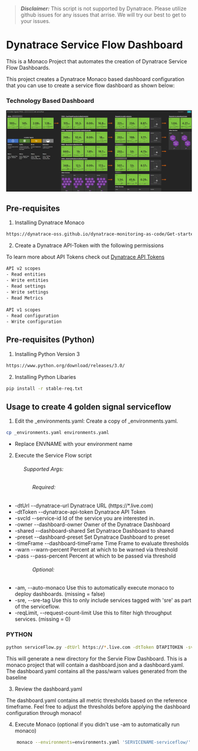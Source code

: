 > **_Disclaimer:_** This script is not supported by Dynatrace. Please utilize github issues for any issues that arrise. We will try our best to get to your issues.

# Dynatrace Service Flow Dashboard

This is a Monaco Project that automates the creation of Dynatrace Service Flow Dashboards.

This project creates a Dynatrace Monaco based dashboard configuration that you can use to create a service flow dashboard as shown below:

### Technology Based Dashboard
![](./image/dashboard.png)


## Pre-requisites 
1. Installing Dynatrace Monaco

```bash
https://dynatrace-oss.github.io/dynatrace-monitoring-as-code/Get-started/installation
```

2. Create a Dynatrace API-Token with the following permissions

To learn more about API Tokens check out [Dynatrace API Tokens](https://www.dynatrace.com/support/help/dynatrace-api/basics/dynatrace-api-authentication)

```
API v2 scopes
- Read entities
- Write entities
- Read settings
- Write settings
- Read Metrics

API v1 scopes
- Read configuration
- Write configuration
```
## Pre-requisites (Python)

1. Installing Python Version 3

```bash
https://www.python.org/download/releases/3.0/
```

2. Installing Python Libaries
```bash
pip install -r stable-req.txt
```

## Usage to create 4 golden signal serviceflow
1. Edit the _environments.yaml:
Create a copy of _environments.yaml.
```bash
cp _environments.yaml environments.yaml
```
- Replace ENVNAME with your environment name

2. Execute the Service Flow script
###### &nbsp;&nbsp;&nbsp;&nbsp;&nbsp;&nbsp;&nbsp;&nbsp;&nbsp;&nbsp;&nbsp;&nbsp;Supported Args:
###### &nbsp;&nbsp;&nbsp;&nbsp;&nbsp;&nbsp;&nbsp;&nbsp;&nbsp;&nbsp;&nbsp;&nbsp;&nbsp;&nbsp;&nbsp;&nbsp;&nbsp;&nbsp;Required:
-  -dtUrl  --dynatrace-url Dynatrace URL (https://*.live.com)
-  -dtToken  --dynatrace-api-token Dynatrace API Token
-  -svcId  --service-id Id of the service you are interested in.
-  -owner  --dashboard-owner  Owner of the Dynatrace Dashboard
-  -shared  --dashboard-shared  Set Dynatrace Dashboard to shared
-  -preset  --dashboard-preset  Set Dynatrace Dashboard to preset
-  -timeFrame  --dashboard-timeFrame Time Frame to evaluate thresholds
-  -warn --warn-percent Percent at which to be warned via threshold
-  -pass --pass-percent Percent at which to be passed via threshold
###### &nbsp;&nbsp;&nbsp;&nbsp;&nbsp;&nbsp;&nbsp;&nbsp;&nbsp;&nbsp;&nbsp;&nbsp;&nbsp;&nbsp;&nbsp;&nbsp;&nbsp;&nbsp;Optional:
- -am, --auto-monaco    Use this to automatically execute monaco to deploy dashboards. (missing = false)
- -sre, --sre-tag  Use this to only include services tagged with 'sre' as part of the serviceflow.
- -reqLimit, --request-count-limit Use this to filter high throughput services. (missing = 0)

### PYTHON
```bash
python serviceFlow.py -dtUrl https://*.live.com -dtToken DTAPITOKEN -svcId SERVICE-ID -owner OWNER -shared true/false -preset true/false -timeFrame now-1d -warn 5 -pass 10
```

This will generate a new directory for the Servie Flow Dashboard.
This is a monaco project that will contain a dashboard.json and a dashboard.yaml. The dashboard.yaml contains all the pass/warn values generated from the baseline

3. Review the dashboard.yaml

The dashboard.yaml contains all metric thresholds based on the reference timeframe. Feel free to adjust the thresholds before applying the dashboard configuration through monaco!

4. Execute Monaco (optional if you didn't use -am to automatically run monaco)
```bash
	monaco --environments=environments.yaml 'SERVICENAME-serviceflow/'
```
